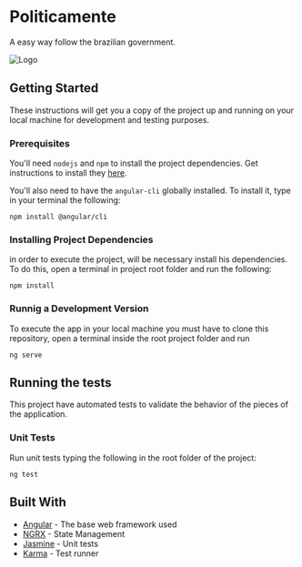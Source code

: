 # Politicamente

A easy way follow the brazilian government.

![Logo](https://image.ibb.co/enkaZJ/logo.png)

## Getting Started

These instructions will get you a copy of the project up and running on your local machine for development and testing purposes.

### Prerequisites

You'll need `nodejs` and `npm` to install the project dependencies. Get instructions to install they [here](https://nodejs.org/en/download/).

You'll also need to have the `angular-cli` globally installed. To install it, type in your terminal the following:

```
npm install @angular/cli
```

### Installing Project Dependencies

in order to execute the project, will be necessary install his dependencies. To do this, open a terminal in project root folder and run the following:

```
npm install
```

### Runnig a Development Version

To execute the app in your local machine you must have to clone this repository, open a terminal inside the root project folder and run

```
ng serve
```

## Running the tests

This project have automated tests to validate the behavior of the pieces of the application.

### Unit Tests

Run unit tests typing the following in the root folder of the project:

```
ng test
```

## Built With

* [Angular](https://angular.io/) - The base web framework used
* [NGRX](https://maven.apache.org/) - State Management
* [Jasmine](https://jasmine.github.io/) - Unit tests
* [Karma](https://karma-runner.github.io/2.0/index.html) - Test runner

